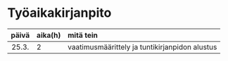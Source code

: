 # Työaikakirjanpito

| päivä | aika(h) | mitä tein  |
| :----:|:-----| :-----|
| 25.3. | 2 | vaatimusmäärittely ja tuntikirjanpidon alustus |

